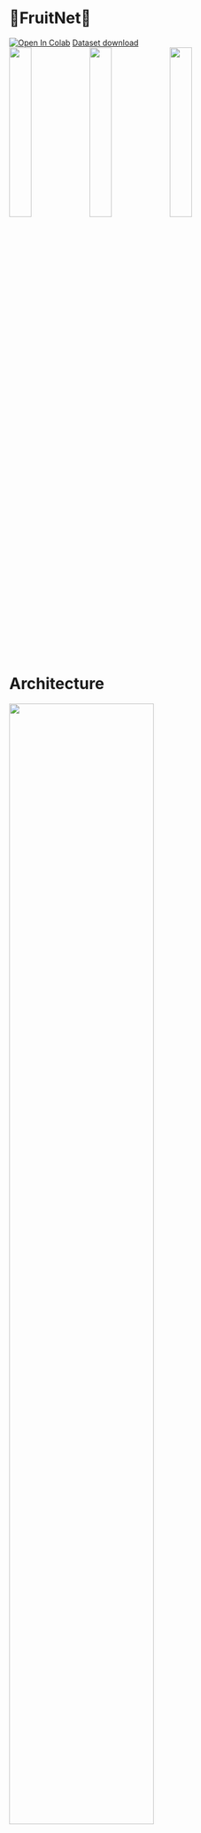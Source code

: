 # 🍌FruitNet🥝
<a href="https://colab.research.google.com/drive/1uEmHVAXZre1hUgqMokzmeYIpcVnuSEQ8?usp=sharing" target="_blank"><img src="https://colab.research.google.com/assets/colab-badge.svg" alt="Open In Colab"></a> <a href="https://3a7b1c50-c094-442d-9a2b-ec7d86e02c7c.selstorage.ru/data.zip">Dataset download</a><br>
<img src="https://i.imgur.com/7caMCIJ.png" width=28%>
<img src="https://i.imgur.com/fhQqzPu.png" width=28%>
<img src="https://i.imgur.com/jAI0GXW.png" width=28%> <br>
# Architecture
<img src="https://github.com/shershunov/FruitNet/assets/71601841/d847509d-aef9-4af1-b2c4-90f148d48758" width=72%>
